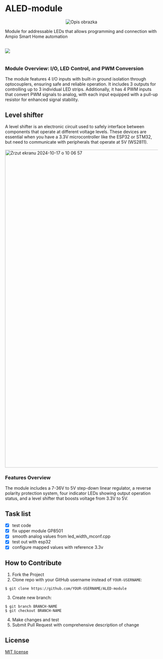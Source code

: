 # ALED-module
<p align="center">
  <img src="https://github.com/WiktorK02/ALED-module/assets/123249470/9a79acc4-f7d6-4146-9437-0b07264b8eae" alt="Opis obrazka">
</p>
Module for addressable LEDs that allows programming and connection with Ampio Smart Home automation<br><br>

![](https://github.com/WiktorK02/ALED-module/assets/123249470/a3a85da0-7c97-4d97-af20-820a503ff207)<br> <br>
### Module Overview: I/O, LED Control, and PWM Conversion 
The module features 4 I/O inputs with built-in ground isolation through optocouplers, ensuring safe and reliable operation. It includes 3 outputs for controlling up to 3 individual LED strips. Additionally, it has 4 PWM inputs that convert PWM signals to analog, with each input equipped with a pull-up resistor for enhanced signal stability.
## Level shifter 
A level shifter is an electronic circuit used to safely interface between components that operate at different voltage levels. These devices are essential when you have a 3.3V microcontroller like the ESP32 or STM32, but need to communicate with peripherals that operate at 5V (WS2811).<br><br>
<img width="1048" alt="Zrzut ekranu 2024-10-17 o 10 06 57" src="https://github.com/user-attachments/assets/8f44f7b4-5e23-469a-b20f-64ea24ac4f5d">
### Features Overview
The module includes a 7-36V to 5V step-down linear regulator, a reverse polarity protection system, four indicator LEDs showing output operation status, and a level shifter that boosts voltage from 3.3V to 5V.


## Task list
- [x] test code 
- [x] fix upper module GP8501
- [x] smooth analog values from led_width_mconf.cpp
- [x] test out with esp32
- [x] configure mapped values with reference 3.3v 
## How to Contribute
1. Fork the Project
2. Clone repo with your GitHub username instead of ```YOUR-USERNAME```:<br>
```
$ git clone https://github.com/YOUR-USERNAME/ALED-module
```
3. Create new branch:<br>
```
$ git branch BRANCH-NAME 
$ git checkout BRANCH-NAME
```
4. Make changes and test<br>
5. Submit Pull Request with comprehensive description of change
## License 
[MIT license](LICENSE)
